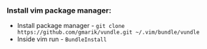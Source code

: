 ### Install vim package manager:
* Install package manager - `git clone https://github.com/gmarik/vundle.git ~/.vim/bundle/vundle`
* Inside vim run - `BundleInstall`
